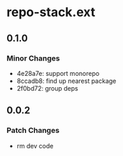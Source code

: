 # repo-stack.ext

## 0.1.0

### Minor Changes

- 4e28a7e: support monorepo
- 8ccadb8: find up nearest package
- 2f0bd72: group deps

## 0.0.2

### Patch Changes

- rm dev code

